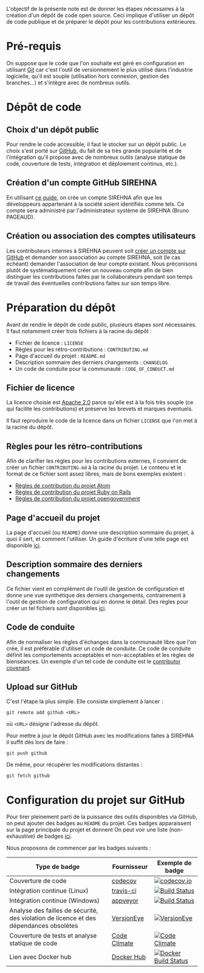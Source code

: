 

L'objectif de la présente note est de donner les étapes nécessaires à la
création d'un dépôt de code open source. Ceci implique d'utiliser un dépôt de code publique et de préparer le dépôt pour les contributions extérieures.


# Pré-requis

On suppose que le code que l'on souhaite est géré en configuration en utilisant
[Git](https://git-scm.com/) car c'est l'outil de versionnement le plus utilisé
dans l'industrie logicielle, qu'il est souple (utilisation hors connexion,
gestion des branches...) et s'intègre avec de nombreux outils.


# Dépôt de code

## Choix d'un dépôt public

Pour rendre le code accessible, il faut le stocker sur un dépôt public. Le choix
s'est porté sur [GitHub](https://github.com/), du fait de sa très grande popularité et de l'intégration
qu'il propose avec de nombreux outils (analyse statique de code, couverture de
tests, intégration et déploiement continus, etc.).

## Création d'un compte GitHub SIREHNA

En utilisant [ce
guide](https://help.github.com/articles/creating-a-new-organization-from-scratch/),
on crée un compte SIREHNA afin que les développeurs appartenant à la société
soient identifiés comme tels. Ce compte sera administré par l'administrateur
système de SIREHNA (Bruno PAGEAUD).

## Création ou association des comptes utilisateurs

Les contributeurs internes à SIREHNA peuvent soit [créer un compte sur GitHub]()
et demander son association au compte SIREHNA, soit (le cas échéant) demander
l'association de leur compte existant. Nous préconisons plutôt de
systématiquement créer un nouveau compte afin de bien distinguer les
contributions faites par le collaborateurs pendant son temps de travail des
éventuelles contributions faites sur son temps libre.

# Préparation du dépôt

Avant de rendre le dépôt de code public, plusieurs étapes sont nécessaires. Il faut notamment créer trois fichiers à la racine du dépôt :

- Fichier de licence : `LICENSE`
- Règles pour les rétro-contributions : `CONTRIBUTING.md`
- Page d'accueil du projet : `README.md`
- Description sommaire des derniers changements : `CHANGELOG`
- Un code de conduite pour la communauté : `CODE_OF_CONDUCT.md`

## Fichier de licence

La licence choisie est [Apache
2.0](https://choosealicense.com/licenses/apache-2.0/) parce qu'elle est à la
fois très souple (ce qui facilite les contributions) et préserve les brevets et
marques éventuels.

Il faut reproduire le code de la licence dans un fichier `LICENSE` que l'on met à
la racine du dépôt.

## Règles pour les rétro-contributions

Afin de clarifier les règles pour les contributions externes, il convient de
créer un fichier `CONTRIBUTING.md` à la racine du projet. Le contenu et le
format de ce fichier sont assez libres, mais de bons exemples existent :

- [Règles de contribution du projet Atom](https://github.com/atom/atom/blob/master/CONTRIBUTING.md)
- [Règles de contribution du projet Ruby on Rails](https://github.com/rails/rails/blob/master/CONTRIBUTING.md)
- [Règles de contribution du projet opengovernment](https://github.com/opengovernment/opengovernment/blob/master/CONTRIBUTING.md)

## Page d'accueil du projet

La page d'accueil (ou `README`) donne une description sommaire du projet, à quoi
il sert, et comment l'utiliser. Un guide d'écriture d'une telle page est
disponible [ici](https://open-source-guide.18f.gov/making-readmes-readable/).

## Description sommaire des derniers changements

Ce fichier vient en complément de l'outil de gestion de configuration et donne
une vue synthétique des derniers changements, contrairement à l'outil de gestion
de configuration qui en donne le détail. Des règles pour créer un tel fichiers
sont disponibles [ici](http://keepachangelog.com/fr/1.0.0/).

## Code de conduite

Afin de normaliser les règles d'échanges dans la communauté libre que l'on crée,
il est préférable d'utiliser un code de conduite. Ce code de conduite définit
les comportements acceptables et non-acceptables et les règles de bienséances.
Un exemple d'un tel code de conduite est le [contributor covenant](https://www.contributor-covenant.org/).

## Upload sur GitHub

C'est l'étape la plus simple. Elle consiste simplement à lancer :

~~~~~~~~~~~ {.bash}
git remote add github <URL>
~~~~~~~~~~~

où `<URL>` désigne l'adresse du dépôt.

Pour mettre à jour le dépôt GitHub avec les modifications faites à SIREHNA il
suffit dès lors de faire :

~~~~~~~~~~~ {.bash}
git push github
~~~~~~~~~~~

De même, pour récupérer les modifications distantes :

~~~~~~~~~~~ {.bash}
git fetch github
~~~~~~~~~~~

# Configuration du projet sur GitHub

Pour tirer pleinement parti de la puissance des outils disponibles via GitHub,
on peut ajouter des badges au `README` du projet. Ces badges apparaissent sur la page principale du projet et donnent On peut voir une liste (non-exhaustive) de badges [ici](https://github.com/boennemann/badges).

Nous proposons de commencer par les badges suivants :

| Type de badge  | Fournisseur | Exemple de badge    |
|----------------|-------------|-------------|
| Couverture de code | [codecov](https://codecov.io) | [![codecov.io](https://camo.githubusercontent.com/e4fdf971b0e9618ca15a013befc12aaefd770cfd/68747470733a2f2f636f6465636f762e696f2f67682f5265666572656e63652d4c415041434b2f6c617061636b2f6272616e63682f6d61737465722f67726170682f62616467652e737667)](https://codecov.io/github/boennemann/badges?branch=master) |
| Intégration continue (Linux) | [travis-ci](https://travis-ci.org) | [![Build Status](https://travis-ci.org/boennemann/badges.svg?branch=master)](https://travis-ci.org/boennemann/badges) |
| Intégration continue (Windows) | [appveyor](https://ci.appveyor.com) | [![Build Status](https://travis-ci.org/boennemann/badges.svg?branch=master)](https://travis-ci.org/boennemann/badges) |
| Analyse des failles de sécurité, des violation de licence et des dépendances obsolètes | [VersionEye](https://www.versioneye.com/) | [![VersionEye](https://img.shields.io/versioneye/d/ruby/rails.svg?style=plastic)]()
| Couverture de tests et analyse statique de code | [Code Climate](https://codeclimate.com/product) | [![Code Climate](https://img.shields.io/codeclimate/issues/github/me-and/mdf.svg?style=plastic)]()
| Lien avec Docker hub | [Docker Hub](https://hub.docker.com/) | [![Docker Build Status](https://img.shields.io/docker/build/jrottenberg/ffmpeg.svg?style=plastic)]()
